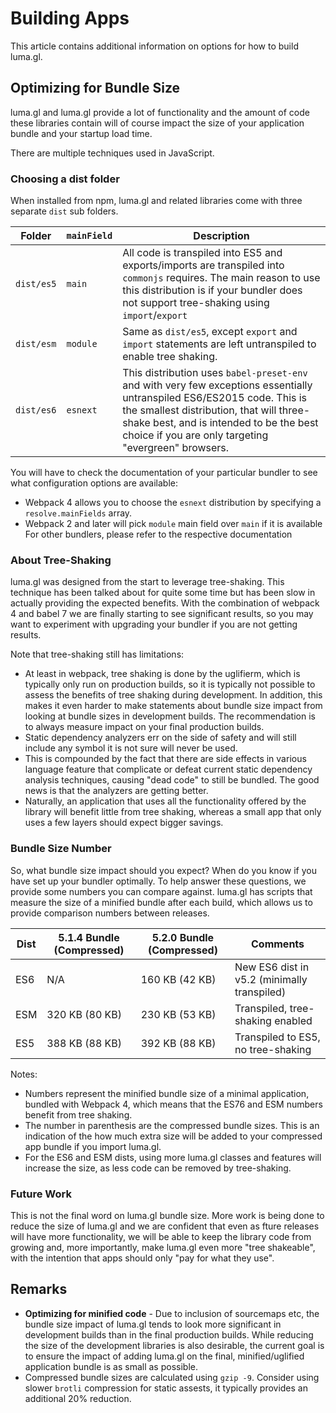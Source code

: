 # Building Apps

This article contains additional information on options for how to build luma.gl.


## Optimizing for Bundle Size

luma.gl and luma.gl provide a lot of functionality and the amount of code these libraries contain will of course impact the size of your application bundle and your startup load time.

There are multiple techniques used in JavaScript.


### Choosing a dist folder

When installed from npm, luma.gl and related libraries come with three separate `dist` sub folders.

| Folder     | `mainField` | Description   |
| ---        | ---         | --- |
| `dist/es5` | `main`      | All code is transpiled into ES5 and exports/imports are transpiled into `commonjs` requires. The main reason to use this distribution is if your bundler does not support tree-shaking using `import`/`export` |
| `dist/esm` | `module`    | Same as `dist/es5`, except `export` and `import` statements are left untranspiled to enable tree shaking. |
| `dist/es6` | `esnext`    | This distribution uses `babel-preset-env` and with very few exceptions essentially untranspiled ES6/ES2015 code. This is the smallest distribution, that will three-shake best, and is intended to be the best choice if you are only targeting "evergreen" browsers. |

You will have to check the documentation of your particular bundler to see what configuration options are available:
* Webpack 4 allows you to choose the `esnext` distribution by specifying a `resolve.mainFields` array.
* Webpack 2 and later will pick `module` main field over `main` if it is available
For other bundlers, please refer to the respective documentation


### About Tree-Shaking

luma.gl was designed from the start to leverage tree-shaking. This technique has been talked about for quite some time but has been slow in actually providing the expected benefits. With the combination of webpack 4 and babel 7 we are finally starting to see significant results, so you may want to experiment with upgrading your bundler if you are not getting results.

Note that tree-shaking still has limitations:
* At least in webpack, tree shaking is done by the uglifierm, which is typically only run on production builds, so it is typically not possible to assess the benefits of tree shaking during development. In addition, this makes it even harder to make statements about bundle size impact from looking at bundle sizes in development builds. The recommendation is to always measure impact on your final production builds.
* Static dependency analyzers err on the side of safety and will still include any symbol it is not sure will never be used.
* This is compounded by the fact that there are side effects in various language feature that complicate or defeat current static dependency analysis techniques, causing "dead code" to still be bundled. The good news is that the analyzers are getting better.
* Naturally, an application that uses all the functionality offered by the library will benefit little from tree shaking, whereas a small app that only uses a few layers should expect bigger savings.


### Bundle Size Number

So, what bundle size impact should you expect? When do you know if you have set up your bundler optimally. To help answer these questions, we provide some numbers you can compare against. luma.gl has scripts that measure the size of a minified bundle after each build, which allows us to provide comparison numbers between releases.

| Dist | 5.1.4 Bundle (Compressed) | 5.2.0 Bundle (Compressed) | Comments |
| ---  | ---                       | ---                       | --- |
| ES6  | N/A                       | 160 KB (42 KB)            | New ES6 dist in v5.2 (minimally transpiled) |
| ESM  | 320 KB (80 KB)            | 230 KB (53 KB)            | Transpiled, tree-shaking enabled   |
| ES5  | 388 KB (88 KB)            | 392 KB (88 KB)            | Transpiled to ES5, no tree-shaking |

Notes:
* Numbers represent the minified bundle size of a minimal application, bundled with Webpack 4, which means that the ES76 and ESM numbers benefit from tree shaking.
* The number in parenthesis are the compressed bundle sizes. This is an indication of the how much extra size will be added to your compressed app bundle if you import luma.gl.
* For the ES6 and ESM dists, using more luma.gl classes and features will increase the size, as less code can be removed by tree-shaking.


### Future Work

This is not the final word on luma.gl bundle size. More work is being done to reduce the size of luma.gl and we are confident that even as fture releases will have more functionality, we will be able to keep the library code from growing and, more importantly, make luma.gl even more "tree shakeable", with the intention that apps should only "pay for what they use".


## Remarks

* **Optimizing for minified code** - Due to inclusion of sourcemaps etc, the bundle size impact of luma.gl tends to look more significant in development builds than in the final production builds. While reducing the size of the development libraries is also desirable, the current goal is to ensure the impact of adding luma.gl on the final, minified/uglified application bundle is as small as possible.
* Compressed bundle sizes are calculated using `gzip -9`. Consider using slower `brotli` compression for static assests, it typically provides an additional 20% reduction.
